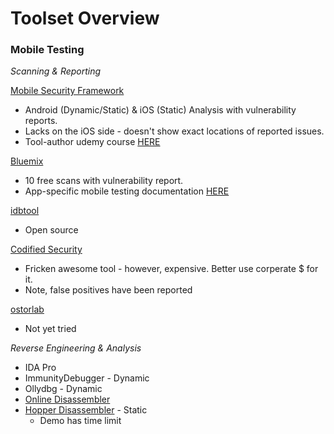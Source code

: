 # Toolset Overview

### Mobile Testing

*Scanning & Reporting*

[Mobile Security Framework](https://github.com/ajinabraham/Mobile-Security-Framework-MobSF)
* Android (Dynamic/Static) & iOS (Static) Analysis with vulnerability reports. 
* Lacks on the iOS side - doesn't show exact locations of reported issues.
* Tool-author udemy course [HERE](https://www.udemy.com/automated-mobile-application-security-assessment-with-mobsf/)

[Bluemix](https://console.ng.bluemix.net/)
* 10 free scans with vulnerability report.
* App-specific mobile testing documentation [HERE](https://new-console.ng.bluemix.net/docs/services/ApplicationSecurityonCloud/appseccloud_scanning_mobile.html#Tool)

[idbtool](https://www.idbtool.com/)
* Open source

[Codified Security](https://codifiedsecurity.com/)
* Fricken awesome tool - however, expensive. Better use corperate $ for it.
* Note, false positives have been reported

[ostorlab](https://www.ostorlab.co/)
* Not yet tried


*Reverse Engineering & Analysis*

* IDA Pro
* ImmunityDebugger - Dynamic
* Ollydbg - Dynamic
* [Online Disassembler](https://www.onlinedisassembler.com/static/home/)
* [Hopper Disassembler](https://www.hopperapp.com/) - Static
  * Demo has time limit
 





